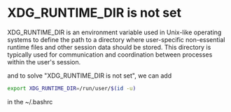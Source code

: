 # XDG_RUNTIME_DIR is not set

XDG_RUNTIME_DIR is an environment variable used in Unix-like operating systems to define the path to a directory where user-specific non-essential runtime files and other session data should be stored. This directory is typically used for communication and coordination between processes within the user's session.

and to solve "XDG_RUNTIME_DIR is not set", we can add

```bash
export XDG_RUNTIME_DIR=/run/user/$(id -u)
```

in the ~/.bashrc
